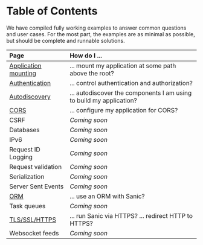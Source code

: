 # Table of Contents

We have compiled fully working examples to answer common questions and user cases. For the most part, the examples are as minimal as possible, but should be complete and runnable solutions.

| Page                                  | How do I ...                                                        |
|:------------------------------------- |:------------------------------------------------------------------- |
| [Application mounting](./mounting.md) | ... mount my application at some path above the root?               |
| [Authentication](./authentication.md) | ... control authentication and authorization?                       |
| [Autodiscovery](./autodiscovery.md)   | ... autodiscover the components I am using to build my application? |
| [CORS](./cors.md)                     | ... configure my application for CORS?                              |
| CSRF                                  | *Coming soon*                                                       |
| Databases                             | *Coming soon*                                                       |
| IPv6                                  | *Coming soon*                                                       |
| Request ID Logging                    | *Coming soon*                                                       |
| Request validation                    | *Coming soon*                                                       |
| Serialization                         | *Coming soon*                                                       |
| Server Sent Events                    | *Coming soon*                                                       |
| [ORM](./orm)                          | ... use an ORM with Sanic?                                          |
| Task queues                           | *Coming soon*                                                       |
| [TLS/SSL/HTTPS](./tls.md)             | ... run Sanic via HTTPS? ... redirect HTTP to HTTPS?                |
| Websocket feeds                       | *Coming soon*                                                       |
